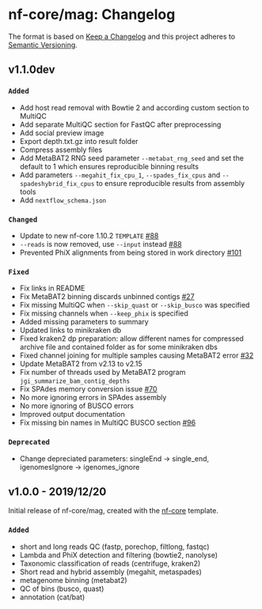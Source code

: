 # nf-core/mag: Changelog

The format is based on [Keep a Changelog](https://keepachangelog.com/en/1.0.0/)
and this project adheres to [Semantic Versioning](https://semver.org/spec/v2.0.0.html).

## v1.1.0dev

### `Added`

- Add host read removal with Bowtie 2 and according custom section to MultiQC
- Add separate MultiQC section for FastQC after preprocessing
- Add social preview image
- Export depth.txt.gz into result folder
- Compress assembly files
- Add MetaBAT2 RNG seed parameter `--metabat_rng_seed` and set the default to 1 which ensures reproducible binning results
- Add parameters `--megahit_fix_cpu_1`, `--spades_fix_cpus` and `--spadeshybrid_fix_cpus` to ensure reproducible results from assembly tools
- Add `nextflow_schema.json`

### `Changed`

- Update to new nf-core 1.10.2 `TEMPLATE` [#88](https://github.com/nf-core/mag/pull/88)
- `--reads` is now removed, use `--input` instead [#88](https://github.com/nf-core/mag/pull/88)
- Prevented PhiX alignments from being stored in work directory [#101](https://github.com/nf-core/mag/pull/101)

### `Fixed`

- Fix links in README
- Fix MetaBAT2 binning discards unbinned contigs [#27](https://github.com/nf-core/mag/issues/27)
- Fix missing MultiQC when `--skip_quast` or `--skip_busco` was specified
- Fix missing channels when `--keep_phix` is specified
- Added missing parameters to summary
- Updated links to minikraken db
- Fixed kraken2 dp preparation: allow different names for compressed archive file and contained folder as for some minikraken dbs
- Fixed channel joining for multiple samples causing MetaBAT2 error [#32](https://github.com/nf-core/mag/issues/32)
- Update MetaBAT2 from v2.13 to v2.15
- Fix number of threads used by MetaBAT2 program `jgi_summarize_bam_contig_depths`
- Fix SPAdes memory conversion issue [#70](https://github.com/nf-core/mag/pull/70)
- No more ignoring errors in SPAdes assembly
- No more ignoring of BUSCO errors
- Improved output documentation
- Fix missing bin names in MultiQC BUSCO section [#96](https://github.com/nf-core/mag/pull/96)

### `Deprecated`

- Change depreciated parameters: singleEnd -> single_end, igenomesIgnore -> igenomes_ignore

## v1.0.0 - 2019/12/20

Initial release of nf-core/mag, created with the [nf-core](http://nf-co.re/) template.

### `Added`

- short and long reads QC (fastp, porechop, filtlong, fastqc)
- Lambda and PhiX detection and filtering (bowtie2, nanolyse)
- Taxonomic classification of reads (centrifuge, kraken2)
- Short read and hybrid assembly (megahit, metaspades)
- metagenome binning (metabat2)
- QC of bins (busco, quast)
- annotation (cat/bat)
